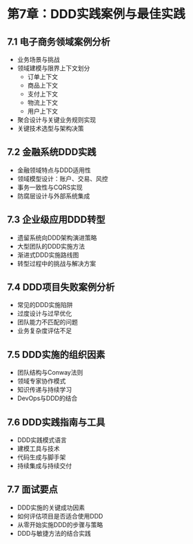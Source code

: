 # 第7章：DDD实践案例与最佳实践

## 7.1 电子商务领域案例分析
- 业务场景与挑战
- 领域建模与限界上下文划分
  - 订单上下文
  - 商品上下文
  - 支付上下文
  - 物流上下文
  - 用户上下文
- 聚合设计与关键业务规则实现
- 关键技术选型与架构决策

## 7.2 金融系统DDD实践
- 金融领域特点与DDD适用性
- 领域模型设计：账户、交易、风控
- 事务一致性与CQRS实现
- 防腐层设计与外部系统集成

## 7.3 企业级应用DDD转型
- 遗留系统向DDD架构演进策略
- 大型团队的DDD实施方法
- 渐进式DDD实施路线图
- 转型过程中的挑战与解决方案

## 7.4 DDD项目失败案例分析
- 常见的DDD实施陷阱
- 过度设计与过早优化
- 团队能力不匹配的问题
- 业务复杂度评估不足

## 7.5 DDD实施的组织因素
- 团队结构与Conway法则
- 领域专家协作模式
- 知识传递与持续学习
- DevOps与DDD的结合

## 7.6 DDD实践指南与工具
- DDD实践模式语言
- 建模工具与技术
- 代码生成与脚手架
- 持续集成与持续交付

## 7.7 面试要点
- DDD实施的关键成功因素
- 如何评估项目是否适合使用DDD
- 从零开始实施DDD的步骤与策略
- DDD与敏捷方法的结合实践 